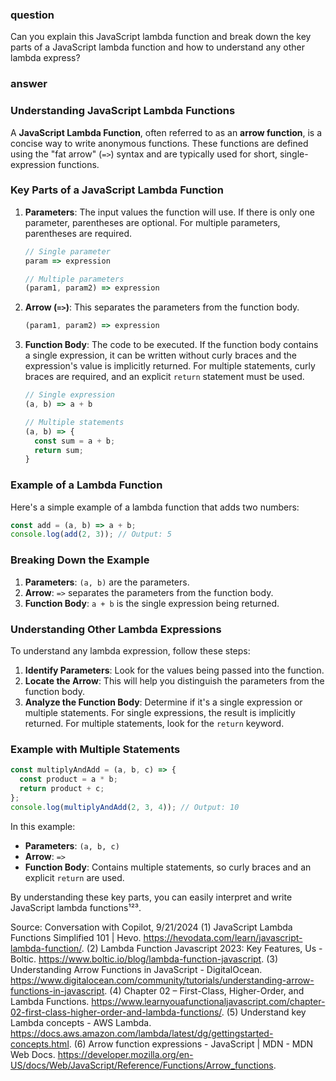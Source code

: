 ### question
Can you explain this JavaScript lambda function and break down the key parts of a JavaScript lambda function and how to understand any other lambda express?

### answer
### Understanding JavaScript Lambda Functions

A **JavaScript Lambda Function**, often referred to as an **arrow function**, is a concise way to write anonymous functions. These functions are defined using the "fat arrow" (`=>`) syntax and are typically used for short, single-expression functions.

### Key Parts of a JavaScript Lambda Function

1. **Parameters**: The input values the function will use. If there is only one parameter, parentheses are optional. For multiple parameters, parentheses are required.
   ```javascript
   // Single parameter
   param => expression

   // Multiple parameters
   (param1, param2) => expression
   ```

2. **Arrow (`=>`)**: This separates the parameters from the function body.
   ```javascript
   (param1, param2) => expression
   ```

3. **Function Body**: The code to be executed. If the function body contains a single expression, it can be written without curly braces and the expression's value is implicitly returned. For multiple statements, curly braces are required, and an explicit `return` statement must be used.
   ```javascript
   // Single expression
   (a, b) => a + b

   // Multiple statements
   (a, b) => {
     const sum = a + b;
     return sum;
   }
   ```

### Example of a Lambda Function

Here's a simple example of a lambda function that adds two numbers:

```javascript
const add = (a, b) => a + b;
console.log(add(2, 3)); // Output: 5
```

### Breaking Down the Example

1. **Parameters**: `(a, b)` are the parameters.
2. **Arrow**: `=>` separates the parameters from the function body.
3. **Function Body**: `a + b` is the single expression being returned.

### Understanding Other Lambda Expressions

To understand any lambda expression, follow these steps:

1. **Identify Parameters**: Look for the values being passed into the function.
2. **Locate the Arrow**: This will help you distinguish the parameters from the function body.
3. **Analyze the Function Body**: Determine if it's a single expression or multiple statements. For single expressions, the result is implicitly returned. For multiple statements, look for the `return` keyword.

### Example with Multiple Statements

```javascript
const multiplyAndAdd = (a, b, c) => {
  const product = a * b;
  return product + c;
};
console.log(multiplyAndAdd(2, 3, 4)); // Output: 10
```

In this example:
- **Parameters**: `(a, b, c)`
- **Arrow**: `=>`
- **Function Body**: Contains multiple statements, so curly braces and an explicit `return` are used.

By understanding these key parts, you can easily interpret and write JavaScript lambda functions¹²³.

Source: Conversation with Copilot, 9/21/2024
(1) JavaScript Lambda Functions Simplified 101 | Hevo. https://hevodata.com/learn/javascript-lambda-function/.
(2) Lambda Function Javascript 2023: Key Features, Us - Boltic. https://www.boltic.io/blog/lambda-function-javascript.
(3) Understanding Arrow Functions in JavaScript - DigitalOcean. https://www.digitalocean.com/community/tutorials/understanding-arrow-functions-in-javascript.
(4) Chapter 02 – First-Class, Higher-Order, and Lambda Functions. https://www.learnyouafunctionaljavascript.com/chapter-02-first-class-higher-order-and-lambda-functions/.
(5) Understand key Lambda concepts - AWS Lambda. https://docs.aws.amazon.com/lambda/latest/dg/gettingstarted-concepts.html.
(6) Arrow function expressions - JavaScript | MDN - MDN Web Docs. https://developer.mozilla.org/en-US/docs/Web/JavaScript/Reference/Functions/Arrow_functions.